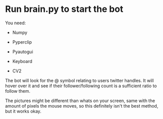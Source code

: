 # Run brain.py to start the bot

You need:

- Numpy

- Pyperclip

- Pyautogui

- Keyboard

- CV2

The bot will look for the @ symbol relating to users twitter handles. It will hover over it and see if their follower/following count is a sufficient ratio to follow them.

The pictures might be different than whats on your screen, same with the amount of pixels the mouse moves, so this definitely isn't the best method, but it works okay.
